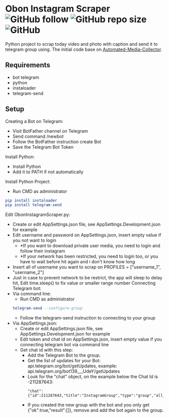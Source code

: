 # Obon Instagram Scraper ![GitHub follow](https://img.shields.io/github/followers/rezaffikri?label=Follow&style=social) ![GitHub repo size](https://img.shields.io/github/repo-size/rezaffikri/ObonInstagramScraper) ![GitHub](https://img.shields.io/github/license/rezaffikri/ObonInstagramScraper)

 Python project to scrap today video and photo with caption and send it to telegram group using.
 The initial code base on [Automated-Media-Collector](https://github.com/ficanovak/Automated-Media-Collector).
 
 ## Requirements
- bot telegram
- python
- instaloader
- telegram-send
 
 ##  Setup
Creating a Bot on Telegram:
- Visit BotFather channel on Telegram
- Send command /newbot
- Follow the BotFather instruction create Bot
- Save the Telegram Bot Token

Install Python:
- Install Python
- Add it to PATH if not automatically

Install Python Project:
- Run CMD as administrator
```elm
pip install instaloader
pip install telegram-send
```

Edit ObonInstagramScraper.py:
- Create or edit AppSettings.json file, see AppSettings.Development.json for example
- Edit username and password on AppSettings.json, insert empty value if you not want to login
    - *If you want to download private user media, you need to login and follow their instagram
    - *If your network has been restricted, you need to login too, or you have to wait before hit again and i don't know how long
- Insert all of username you want to scrap on PROFILES = ["username_1", "username_2"]
- Just in case to prevent network to be restrict, the app will sleep to delay hit, Edit time.sleep(<DelayValue>) to fix value or smaller range number
Connecting Telegram bot:
- Via command line:
    - Run CMD as administrator
    ```elm
    telegram-send --configure-group
    ```
    - Follow the telegram-send instruction to connecting to your group
- Via AppSettings.json:
    - Create or edit AppSettings.json file, see AppSettings.Development.json for example
    - Edit token and chat id on AppSettings.json, insert empty value if you connecting telegram bot via command line
    - Get chat id with this step:
        - Add the Telegram Bot to the group.
        - Get the list of updates for your Bot: api.telegram.org/bot<Telegram Bot Token>/getUpdates, example: api.telegram.org/bot139___UdeY/getUpdates
        - Look for the "chat" object, on the example below the Chat Id is -211287643:
            ```
           "chat":{"id":211287643,"title":"InstagramGroup","type":"group","all_members_are_administrators":true}
            ```
        - If you created the new group with the bot and you only get {"ok":true,"result":[]}, remove and add the bot again to the group.
